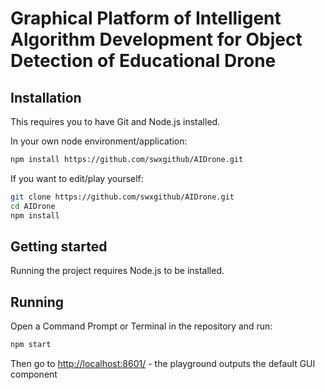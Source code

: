 # Graphical Platform of Intelligent Algorithm Development for Object Detection of Educational Drone

## Installation
This requires you to have Git and Node.js installed.

In your own node environment/application:
```bash
npm install https://github.com/swxgithub/AIDrone.git
```
If you want to edit/play yourself:
```bash
git clone https://github.com/swxgithub/AIDrone.git
cd AIDrone
npm install
```

## Getting started
Running the project requires Node.js to be installed.

## Running
Open a Command Prompt or Terminal in the repository and run:
```bash
npm start
```
Then go to [http://localhost:8601/](http://localhost:8601/) - the playground outputs the default GUI component


